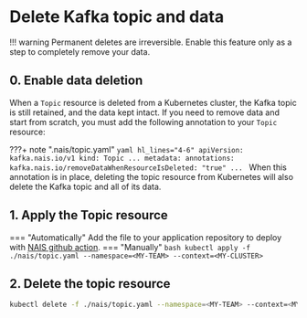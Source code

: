 # Delete Kafka topic and data

!!! warning
    Permanent deletes are irreversible. Enable this feature only as a step to completely remove your data.

## 0. Enable data deletion
When a `Topic` resource is deleted from a Kubernetes cluster, the Kafka topic is still retained, and the data kept intact. If you need to remove data and start from scratch, you must add the following annotation to your `Topic` resource:

???+ note ".nais/topic.yaml"
    ```yaml hl_lines="4-6"
    apiVersion: kafka.nais.io/v1
    kind: Topic
    ...
    metadata:
      annotations:
        kafka.nais.io/removeDataWhenResourceIsDeleted: "true"
    ...
    ```
When this annotation is in place, deleting the topic resource from Kubernetes will also delete the Kafka topic and all of its data.

## 1. Apply the Topic resource
=== "Automatically"
    Add the file to your application repository to deploy with [NAIS github action](../../cicd/github-action.md).
=== "Manually"
    ```bash
    kubectl apply -f ./nais/topic.yaml --namespace=<MY-TEAM> --context=<MY-CLUSTER>
    ```


## 2. Delete the topic resource
```bash
kubectl delete -f ./nais/topic.yaml --namespace=<MY-TEAM> --context=<MY-CLUSTER>
```


